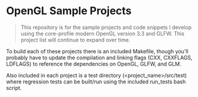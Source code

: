# OpenGL Sample Projects
> This repository is for the sample projects and code snippets I develop using the core-profile modern OpenGL version 3.3 and GLFW. This project list will continue to expand over time.

To build each of these projects there is an included Makefile, though you'll probably have to update the compilation and linking flags (CXX, CXXFLAGS, LDFLAGS) to reference the dependencies on OpenGL, GLFW, and GLM.

Also included in each project is a test directory (<project_name>/src/test) where regression tests can be built/run using the included run_tests bash script.
